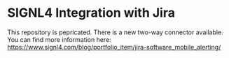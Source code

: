 # SIGNL4 Integration with Jira

This repository is pepricated. There is a new two-way connector available. You can find more information here:
https://www.signl4.com/blog/portfolio_item/jira-software_mobile_alerting/

